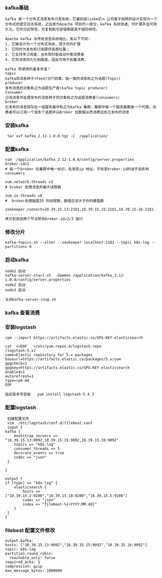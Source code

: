 ### kafka基础
    kafka 是一个分布式消息发布订阅系统，它最初由linkedln 公司基于独特的设计实现为一个分布式的提交日志系统，之后成为Apache 项目的一部分，kafka 系统快速、可扩展并且可持久化。它的分区特性，可复制和可容错都是其不错的特性。
    
    Apache kafka 与传统消息系统相比，有以下不同:
    1. 它被设计为一个分布式系统，易于向外扩展
    2. 它同时为发布和订阅提供高吞吐量；
    3. 它支持多订阅者，当失败时能自动平衡消费者
    4. 它将消息持久化到磁盘，因此可用于批量消费，
    
    kafka 所使用的基本术语！
    topic 
    kafka将消息种子(Feed)分门别类，每一类的消息称之为话题(Topic)
    producer 
    发布消息的对象称之为话题生产者(kafka topic producer)
    Consumer 
    订阅消息并处理发布的消息种子的对象称之为话题消费者(consumers)
    broker 
    已发布的消息保存在一组服务器中称之为kafka 集群，集群中每一个服务器都是一个代理，消费者可以订阅一个或多个话题并从Broker 拉数据从而消费这些已发布的消息

### 安装kafka
     tar xvf kafka_2.12-1.0.0.tgz -C  /application/
     
### 配置kafka     
    
    vim  /application/kafka_2.12-1.0.0/config/server.properties 
    broker.id=1
    # 每一个broker 在集群中唯一标识，在改变ip 地址，不改变broker.id的话不会影响consumers 
    
    num.network.threads =3
    # broker 处理消息的最大线程数
    
    num.io.threads =8
    #  broker处理磁盘IO 的线程数，数值应该大于你的硬盘数 
    
    zookeeper.connect=10.39.15.13:2181,10.39.15.15:2181,10.39.15.16:2181  
    ........
    拷贝到其他两个节点修改broker.id=2/3 就行

### 修改分片
    kafka-topics.sh --alter --zookeeper localhost:2181 --topic k8s-log --partitions 9
    
    

    
### 启动kafka
    node1 启动    
    kafka-server-start.sh  -daemon /application/kafka_2.12-1.0.0/config/server.properties 
    node2 启动
    node3 启动
    
    关闭kafka-server-stop.sh 
    
    
### kafka 查看消费
          
    
### 安装logstash   
     
    rpm --import https://artifacts.elastic.co/GPG-KEY-elasticsearch    
     
    cat  <<EOF   >/etc/yum.repos.d/logstash.repo
    [logstash-5.x]
    name=Elastic repository for 5.x packages
    baseurl=https://artifacts.elastic.co/packages/5.x/yum
    gpgcheck=1
    gpgkey=https://artifacts.elastic.co/GPG-KEY-elasticsearch
    enabled=1
    autorefresh=1
    type=rpm-md
    EOF
     
    指定版本号安装   yum install logstash-5.4.3  
    
### 配置logstash  
     创建配置文件 
     vim  /etc/logstash/conf.d/filebeat.conf 
     input {
    kafka {
        bootstrap_servers => "10.39.15.13:9092,10.39.15.15:9092,10.39.15.16:9092"
        topics => "k8s-log"
        consumer_threads => 5
        decorate_events => true
        codec => "json"
     }
  
    }

    output {
    if [type] == "k8s-log" {
        elasticsearch {
            hosts => ["10.39.15.2:9200","10.39.15.10:9200","10.39.15.5:9200"]
            codec => "json"
            index => "filebeat-%{+YYYY.MM.dd}"
        }
     }
    }
  
### filebeat 配置文件修改
    
    output.kafka:
    hosts: ["10.39.15.13:9092","10.39.15.15:9092","10.39.15.16:9092"]
    topic: k8s-log
    partition.round_robin:
      reachable_only: false
    required_acks: 1
    compression: gzip
    max_message_bytes: 1000000
    

    
    
      
      
    
    
    
    
     
          
       
    
    